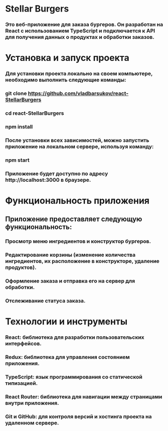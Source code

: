 # Stellar Burgers
### Это веб-приложение для заказа бургеров. Он разработан на React с использованием TypeScript и подключается к API для получения данных о продуктах и обработки заказов.

# Установка и запуск проекта
### Для установки проекта локально на своем компьютере, необходимо выполнить следующие команды:

### git clone https://github.com/vladbarsukov/react-StellarBurgers
### cd react-StellarBurgers
### npm install
### После установки всех зависимостей, можно запустить приложение на локальном сервере, используя команду:
### npm start
### Приложение будет доступно по адресу http://localhost:3000 в браузере.

# Функциональность приложения
## Приложение предоставляет следующую функциональность:

### Просмотр меню ингредиентов и конструктор бургеров.
### Редактирование корзины (изменение количества ингредиентов, их расположение в конструкторе, удаление продуктов).
### Оформление заказа и отправка его на сервер для обработки.
### Отслеживание статуса заказа.
# Технологии и инструменты
### React: библиотека для разработки пользовательских интерфейсов.
### Redux: библиотека для управления состоянием приложения.
### TypeScript: язык программирования со статической типизацией.
### React Router: библиотека для навигации между страницами внутри приложения.
### Git и GitHub: для контроля версий и хостинга проекта на удаленном сервере.
